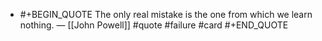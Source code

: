 - #+BEGIN_QUOTE
  The only real mistake is the one from which we learn nothing. — [[John Powell]] #quote #failure #card 
  #+END_QUOTE